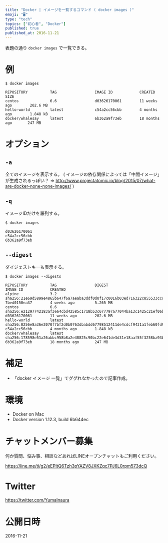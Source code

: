 ```yaml
---
title: "Docker | イメージを一覧するコマンド ( docker images )"
emoji: "🖥"
type: "tech"
topics: ["初心者", "Docker"]
published: true
published_at: 2016-11-21
---
```


表題の通り `docker images` で一覧できる。

# 例

```
$ docker images

REPOSITORY          TAG                 IMAGE ID            CREATED             SIZE
centos              6.6                 d03626170061        11 weeks ago        202.6 MB
hello-world         latest              c54a2cc56cbb        4 months ago        1.848 kB
docker/whalesay     latest              6b362a9f73eb        18 months ago       247 MB
```

# オプション

## `-a`

全てのイメージを表示する。
( イメージの依存関係によっては「中間イメージ」が生成されるっぽい？ => http://www.projectatomic.io/blog/2015/07/what-are-docker-none-none-images/
 )

## `-q`

イメージIDだけを羅列する。

```
$ docker images

d03626170061
c54a2cc56cbb
6b362a9f73eb
```

## `--digest`

ダイジェストキーも表示する。

```
$ docker images --digests

REPOSITORY          TAG                 DIGEST                                                                    IMAGE ID            CREATED
alpine              3.2                 sha256:21e69d5899e4865b647f6a7aeaba3ddf0d0f17c0016b03ed716322c855533ccd   7bed0150ea37        4 weeks ago         5.265 MB
centos              6.6                 sha256:e21297742183af3e64cbd42585c1718b53c677797a77044ba13c1425c21ef06b   d03626170061        11 weeks ago        202.6 MB
hello-world         latest              sha256:0256e8a36e2070f7bf2d0b0763dbabdd67798512411de4cdcf9431a1feb60fd9   c54a2cc56cbb        4 months ago        1.848 kB
docker/whalesay     latest              sha256:178598e51a26abbc958b8a2e48825c90bc22e641de3d31e18aaf55f3258ba93b   6b362a9f73eb        18 months ago       247 MB
```

# 補足

- 「docker イメージ 一覧」でググれなかったので記事作成。

# 環境

- Docker on Mac
- Docker version 1.12.3, build 6b644ec








<!-- Update From Qiita API -->

# チャットメンバー募集


何か質問、悩み事、相談などあればLINEオープンチャットもご利用ください。

https://line.me/ti/g2/eEPltQ6Tzh3pYAZV8JXKZqc7PJ6L0rpm573dcQ





# Twitter


https://twitter.com/YumaInaura


<!-- Update From Qiita API -->



# 公開日時

2016-11-21
